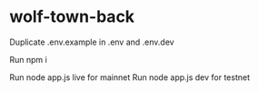 # wolf-town-back

Duplicate .env.example in .env and .env.dev

Run npm i

Run node app.js live for mainnet
Run node app.js dev for testnet
